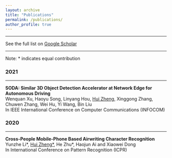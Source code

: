 ```yaml
---
layout: archive
title: "Publications"
permalink: /publications/
author_profile: true
---
```


---

See the full list on  [Google Scholar](https://scholar.google.com/citations?hl=en&user=NWFTgZ8AAAAJ)

---
Note: * indicates equal contribution

### 2021
------
**SODA: Similar 3D Object Detection Accelerator at Network Edge for Autonomous Driving**  
Wenquan Xu, Haoyu Song, Linyang Hou, <u>Hui Zheng</u>, Xinggong Zhang, Chuwen Zhang, Wei Hu, Yi Wang, Bin Liu  
In IEEE International Conference on Computer Communications (INFOCOM)

### 2020
------
**Cross-People Mobile-Phone Based Airwriting Character Recognition**  
Yunzhe Li\*, <u>Hui Zheng*</u>, He Zhu\*, Haojun Ai and Xiaowei Dong  
In International Conference on Pattern Recognition (ICPR)

